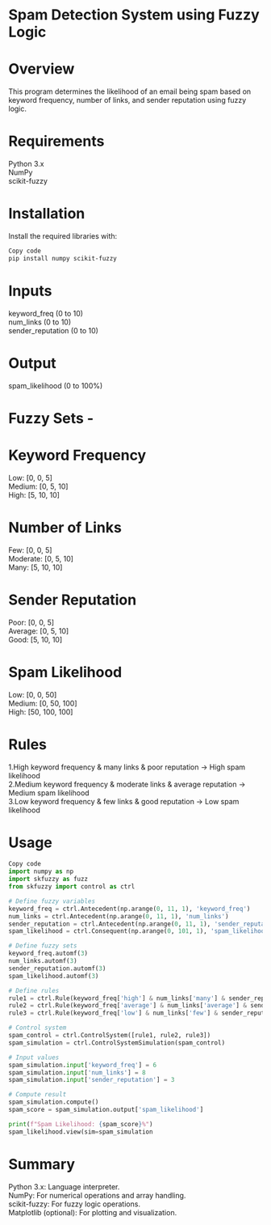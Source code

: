
# Spam Detection System using Fuzzy Logic
# Overview
This program determines the likelihood of an email being spam based on keyword frequency, number of links, and sender reputation using fuzzy logic.

# Requirements
Python 3.x <br>
NumPy<br>
scikit-fuzzy<br>

# Installation
Install the required libraries with:

```bash 
Copy code
pip install numpy scikit-fuzzy
```
# Inputs
keyword_freq (0 to 10)<br>
num_links (0 to 10)<br>
sender_reputation (0 to 10)<br>
# Output
spam_likelihood (0 to 100%)<br>

# Fuzzy Sets -

# Keyword Frequency
Low: [0, 0, 5]<br>
Medium: [0, 5, 10]<br>
High: [5, 10, 10]<br>

# Number of Links
Few: [0, 0, 5]<br>
Moderate: [0, 5, 10]<br>
Many: [5, 10, 10]<br>

# Sender Reputation
Poor: [0, 0, 5]<br>
Average: [0, 5, 10]<br>
Good: [5, 10, 10]<br>

# Spam Likelihood
Low: [0, 0, 50]<br>
Medium: [0, 50, 100]<br>
High: [50, 100, 100]<br>

# Rules
1.High keyword frequency & many links & poor reputation → High spam likelihood<br>
2.Medium keyword frequency & moderate links & average reputation → Medium spam likelihood<br>
3.Low keyword frequency & few links & good reputation → Low spam likelihood<br>

# Usage
```python
Copy code
import numpy as np
import skfuzzy as fuzz
from skfuzzy import control as ctrl

# Define fuzzy variables
keyword_freq = ctrl.Antecedent(np.arange(0, 11, 1), 'keyword_freq')
num_links = ctrl.Antecedent(np.arange(0, 11, 1), 'num_links')
sender_reputation = ctrl.Antecedent(np.arange(0, 11, 1), 'sender_reputation')
spam_likelihood = ctrl.Consequent(np.arange(0, 101, 1), 'spam_likelihood')

# Define fuzzy sets
keyword_freq.automf(3)
num_links.automf(3)
sender_reputation.automf(3)
spam_likelihood.automf(3)

# Define rules
rule1 = ctrl.Rule(keyword_freq['high'] & num_links['many'] & sender_reputation['poor'], spam_likelihood['high'])
rule2 = ctrl.Rule(keyword_freq['average'] & num_links['average'] & sender_reputation['average'], spam_likelihood['medium'])
rule3 = ctrl.Rule(keyword_freq['low'] & num_links['few'] & sender_reputation['good'], spam_likelihood['low'])

# Control system
spam_control = ctrl.ControlSystem([rule1, rule2, rule3])
spam_simulation = ctrl.ControlSystemSimulation(spam_control)

# Input values
spam_simulation.input['keyword_freq'] = 6
spam_simulation.input['num_links'] = 8
spam_simulation.input['sender_reputation'] = 3

# Compute result
spam_simulation.compute()
spam_score = spam_simulation.output['spam_likelihood']

print(f"Spam Likelihood: {spam_score}%")
spam_likelihood.view(sim=spam_simulation
```
# Summary
Python 3.x: Language interpreter.<br>
NumPy: For numerical operations and array handling.<br>
scikit-fuzzy: For fuzzy logic operations.<br>
Matplotlib (optional): For plotting and visualization.<br>
